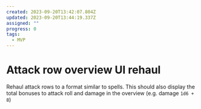 ```yaml
---
created: 2023-09-20T13:42:07.804Z
updated: 2023-09-20T13:44:19.337Z
assigned: ""
progress: 0
tags:
  - MVP
---
```


# Attack row overview UI rehaul

Rehaul attack rows to a format similar to spells. This should also display the total bonuses to attack roll and damage in the overview (e.g. damage `1d6 + 8`)
